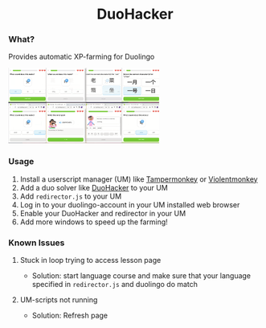 <h1 align="center">
  <br>
  DuoHacker
  <br>
</h1>

### What?
Provides automatic XP-farming for Duolingo

<img src="assets/farmer.png" width="300" height="150" />

### Usage

1. Install a userscript manager (UM) like [Tampermonkey](https://www.tampermonkey.net/) or [Violentmonkey](https://violentmonkey.github.io/get-it/)
2. Add a duo solver like [DuoHacker](https://github.com/smintf/duohacker/) to your UM
3. Add `redirector.js` to your UM
4. Log in to your duolingo-account in your UM installed web browser
5. Enable your DuoHacker and redirector in your UM
6. Add more windows to speed up the farming!

### Known Issues

1. Stuck in loop trying to access lesson page
    - Solution: start language course and make sure that your language specified in `redirector.js` and duolingo do match

2. UM-scripts not running
    - Solution: Refresh page
